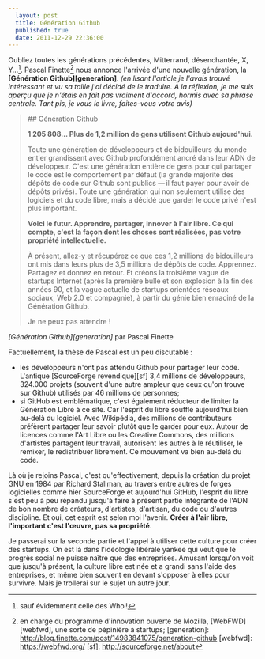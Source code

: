 ```yaml
---
  layout: post
  title: Génération Github
  published: true
  date: 2011-12-29 22:36:00
---
```


Oubliez toutes les générations précédentes, Mitterrand, désenchantée, X, Y…[^who]. Pascal Finette[^Finette] nous annonce l'arrivée d'une nouvelle génération, la **[Génération Github][generation]**. *(en lisant l'article je l'avais trouvé intéressant et vu sa taille j'ai décidé de le traduire. À la réflexion, je me suis aperçu que je n'étais en fait pas vraiment d'accord, hormis avec sa phrase centrale. Tant pis, je vous le livre, faites-vous votre avis)*

<section vocab="http://schema.org/" about="http://blog.finette.com/post/14983841075/generation-github" typeof="Article">
<blockquote property="articleBody">
<div markdown="1">
## Génération Github

**1 205 808… Plus de 1,2 million de gens utilisent Github aujourd'hui.**

Toute une génération de développeurs et de bidouilleurs du monde entier grandissent avec Github profondément ancré dans leur ADN de développeur. C'est une génération entière de gens pour qui partager le code est le comportement par défaut (la grande majorité des dépôts de code sur Github sont publics — il faut payer pour avoir de dépôts privés). Toute une génération qui non seulement utilise des logiciels et du code libre, mais a décidé que garder le code privé n'est plus important.

**Voici le futur. Apprendre, partager, innover à l'air libre. Ce qui compte, c'est la façon dont les choses sont réalisées, pas votre propriété intellectuelle.**

À présent, allez-y et récupérez ce que ces 1,2 millions de bidouilleurs ont mis dans leurs plus de 3,5 millions de dépôts de code. Apprennez. Partagez et donnez en retour. Et créons la troisième vague de startups Internet (après la première bulle et son explosion à la fin des années 90, et la vague actuelle de startups orientées réseaux sociaux, Web 2.0 et compagnie), à partir du génie bien enraciné de la Génération Github.

Je ne peux pas attendre !
</div>
</blockquote>
<footer><cite>[Génération Github][generation]</cite> par <span property="author">Pascal Finette</span></footer>
</section>

Factuellement, la thèse de Pascal est un peu discutable :
* les développeurs n'ont pas attendu Github pour partager leur code. L'antique [SourceForge revendique][sf] 3,4 millions de développeurs, 324.000 projets (souvent d'une autre ampleur que ceux qu'on trouve sur Github) utilisés par 46 millions de personnes;
* si GitHub est emblématique, c'est également réducteur de limiter la Génération Libre à ce site. Car l'esprit du libre souffle aujourd'hui bien au-delà du logiciel. Avec Wikipédia, des millions de contributeurs préfèrent partager leur savoir plutôt que le garder pour eux. Autour de licences comme l'Art Libre ou les Creative Commons, des millions d'artistes partagent leur travail, autorisent les autres à le réutiliser, le remixer, le redistribuer librement. Ce mouvement va bien au-delà du code. 

Là où je rejoins Pascal, c'est qu'effectivement, depuis la création du projet GNU en 1984 par Richard Stallman, au travers entre autres de forges logicielles comme hier SourceForge et aujourd'hui GitHub, l'esprit du libre s'est peu à peu répandu jusqu'à faire à présent partie intégrante de l'ADN de bon nombre de créateurs, d'artistes, d'artisan, du code ou d'autres discipline. Et oui, cet esprit est selon moi l'avenir. **Créer à l'air libre, l'important c'est l'œuvre, pas sa propriété**.

Je passerai sur la seconde partie et l'appel à utiliser cette culture pour créer des startups. On est là dans l'idéologie libérale yankee qui veut que le progrès social ne puisse naître que des entreprises. Amusant lorsqu'on voit que jusqu'à présent, la culture libre est née et a grandi sans l'aide des entreprises, et même bien souvent en devant s'opposer à elles pour survivre. Mais je trollerai sur le sujet un autre jour.

[^who]: sauf évidemment celle des Who !
[^Finette]: en charge du programme d'innovation ouverte de Mozilla, [WebFWD][webfwd], une sorte de pépinière à startups;
[generation]: http://blog.finette.com/post/14983841075/generation-github
[webfwd]: https://webfwd.org/
[sf]: http://sourceforge.net/about
